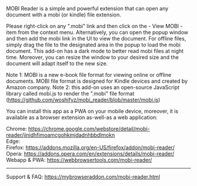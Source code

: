 MOBI Reader is a simple and powerful extension that can open any document with a mobi (or kindle) file extension.

Please right-click on any ".mobi" link and then click on the - View MOBI - item from the context menu. Alternatively, you can open the popup window and then add the mobi link in the UI to view the document. For offline files, simply drag the file to the designated area in the popup to load the mobi document. This add-on has a dark mode to better read mobi files at night time. Moreover, you can resize the window to your desired size and the document will adapt itself to the new size.

Note 1: MOBI is a new e-book file format for viewing online or offline documents. MOBI file format is designed for Kindle devices and created by Amazon company.
Note 2: this add-on uses an open-source JavaScript library called mobi.js to render the ".mobi" file format (https://github.com/woshifyz/mobi_reader/blob/master/mobi.js)

You can install this app as a PWA on your mobile device, moreover, it is available as a browser extension as-well-as a web application:

Chrome: https://chrome.google.com/webstore/detail/mobi-reader/jinidhfimoamcgohkmjdadnhbbdlmokn  
Edge:  
Firefox: https://addons.mozilla.org/en-US/firefox/addon/mobi-reader/  
Opera: https://addons.opera.com/en/extensions/details/mobi-reader/  
Webapp & PWA: https://webbrowsertools.com/mobi-reader/  

--------------------------------------------------------------

Support & FAQ: https://mybrowseraddon.com/mobi-reader.html  
